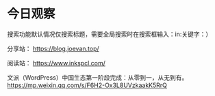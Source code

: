 # 今日观察

搜索功能默认情况仅搜索标题，需要全局搜索时在搜索框输入：in:关键字：）  

分享站： https://blog.joevan.top/  

阅读站： https://www.inkspcl.com/  


文派（WordPress）中国生态第一阶段完成：从零到一，从无到有。  https://mp.weixin.qq.com/s/F6H2-Ox3L8UVzkaakK5RrQ  
